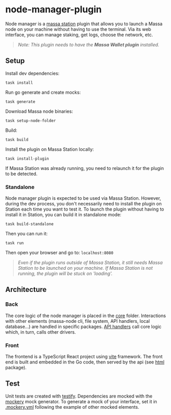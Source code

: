 # node-manager-plugin

Node manager is a [massa station](https://station.massa.net/) plugin that allows you to launch a Massa node on your machine without having to use the terminal. Via its web interface, you can manage staking, get logs, choose the network, etc.

> *Note: This plugin needs to have the **Massa Wallet plugin** installed.*


## Setup
Install dev dependencies:
```
task install
```

Run go generate and create mocks:
```
task generate
```

Download Massa node binaries:
```
task setup-node-folder
```

Build:
```
task build
```

Install the plugin on Massa Station locally:
```
task install-plugin
```
If Massa Station was already running, you need to relaunch it for the plugin to be detected.

### Standalone
Node manager plugin is expected to be used via Massa Station.
However, during the dev process, you don't necessarily need to install the plugin on Station each time you want to test it.
To launch the plugin without having to install it in Station, you can build it in standalone mode:
```
task build-standalone
```

Then you can run it:
```
task run
```

Then open your browser and go to: `localhost:8080`

> *Even if the plugin runs outside of Massa Station, it still needs Massa Station to be launched on your machine. If Massa Station is not running, the plugin will be stuck on 'loading'.*


## Architecture
### Back
The core logic of the node manager is placed in the [core](./int/core/) folder. 
Interactions with other elements (massa-node cli, file system, API handlers, local database...) are handled in specific packages. 
[API handlers](./int/api/handlers/) call core logic which, in turn, calls other drivers.

### Front
The frontend is a TypeScript React project using [vite](https://vite.dev/) framework.
The front end is built and embedded in the Go code, then served by the api (see [html](./int/api/html/html.go) package). 


## Test
Unit tests are created with [testify](https://github.com/stretchr/testify).
Dependencies are mocked with the [mockery](github.com/vektra/mockery) mock generator.
To generate a mock of your interface, set it in [.mockery.yml](.mockery.yml) following the example of other mocked elements.
